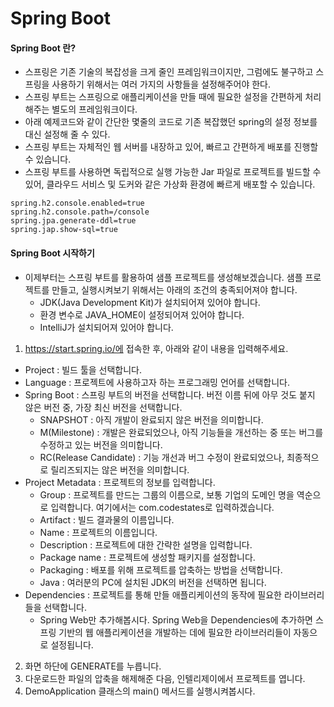 # Spring Boot
#### Spring Boot 란?
* 스프링은 기존 기술의 복잡성을 크게 줄인 프레임워크이지만, 그럼에도 불구하고 스프링을 사용하기 위해서는 여러 가지의 사항들을 설정해주어야 한다.
* 스프링 부트는 스프링으로 애플리케이션을 만들 때에 필요한 설정을 간편하게 처리해주는 별도의 프레임워크이다.
* 아래 예제코드와 같이 간단한 몇줄의 코드로 기존 복잡했던 spring의 설정 정보를 대신 설정해 줄 수 있다.
* 스프링 부트는 자체적인 웹 서버를 내장하고 있어, 빠르고 간편하게 배포를 진행할 수 있습니다.
* 스프링 부트를 사용하면 독립적으로 실행 가능한 Jar 파일로 프로젝트를 빌드할 수 있어, 클라우드 서비스 및 도커와 같은 가상화 환경에 빠르게 배포할 수 있습니다.
```
spring.h2.console.enabled=true
spring.h2.console.path=/console
spring.jpa.generate-ddl=true
spring.jap.show-sql=true
```
#### Spring Boot 시작하기
* 이제부터는 스프링 부트를 활용하여 샘플 프로젝트를 생성해보겠습니다. 샘플 프로젝트를 만들고, 실행시켜보기 위해서는 아래의 조건의 충족되어져야 합니다.
  * JDK(Java Development Kit)가 설치되어져 있어야 합니다.
  * 환경 변수로 JAVA_HOME이 설정되어져 있어야 합니다.
  * IntelliJ가 설치되어져 있어야 합니다.
1. https://start.spring.io/에 접속한 후, 아래와 같이 내용을 입력해주세요.
  * Project : 빌드 툴을 선택합니다.
  * Language : 프로젝트에 사용하고자 하는 프로그래밍 언어를 선택합니다.
  * Spring Boot : 스프링 부트의 버전을 선택합니다. 버전 이름 뒤에 아무 것도 붙지 않은 버전 중, 가장 최신 버전을 선택합니다.
    * SNAPSHOT : 아직 개발이 완료되지 않은 버전을 의미합니다.
    * M(Milestone) : 개발은 완료되었으나, 아직 기능들을 개선하는 중 또는 버그를 수정하고 있는 버전을 의미합니다.
    * RC(Release Candidate) : 기능 개선과 버그 수정이 완료되었으나, 최종적으로 릴리즈되지는 않은 버전을 의미합니다.
  * Project Metadata : 프로젝트의 정보를 입력합니다.
    * Group : 프로젝트를 만드는 그룹의 이름으로, 보통 기업의 도메인 명을 역순으로 입력합니다. 여기에서는 com.codestates로 입력하겠습니다.
    * Artifact : 빌드 결과물의 이름입니다.
    * Name : 프로젝트의 이름입니다.
    * Description : 프로젝트에 대한 간략한 설명을 입력합니다.
    * Package name : 프로젝트에 생성할 패키지를 설정합니다.
    * Packaging : 배포를 위해 프로젝트를 압축하는 방법을 선택합니다.
    * Java : 여러분의 PC에 설치된 JDK의 버전을 선택하면 됩니다.
  * Dependencies : 프로젝트를 통해 만들 애플리케이션의 동작에 필요한 라이브러리들을 선택합니다.
    * Spring Web만 추가해봅시다. Spring Web을 Dependencies에 추가하면 스프링 기반의 웹 애플리케이션을 개발하는 데에 필요한 라이브러리들이 자동으로 설정됩니다.
2. 화면 하단에 GENERATE를 누릅니다.
3. 다운로드한 파일의 압축을 해제해준 다음, 인텔리제이에서 프로젝트를 엽니다.
4. DemoApplication 클래스의 main() 메서드를 실행시켜봅시다.
